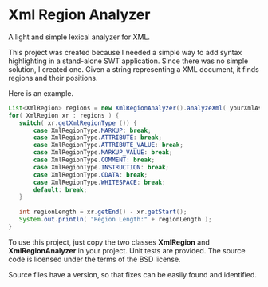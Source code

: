 Xml Region Analyzer
===================

A light and simple lexical analyzer for XML.

This project was created because I needed a simple way to add syntax highlighting in a stand-alone SWT application.
Since there was no simple solution, I created one. Given a string representing a XML document, it finds regions and their positions.

Here is an example.

 ```java
List<XmlRegion> regions = new XmlRegionAnalyzer().analyzeXml( yourXmlAsAString );
for( XmlRegion xr : regions ) {
	switch( xr.getXmlRegionType ()) {
		case XmlRegionType.MARKUP: break;
		case XmlRegionType.ATTRIBUTE: break;
		case XmlRegionType.ATTRIBUTE_VALUE: break;
		case XmlRegionType.MARKUP_VALUE: break;
		case XmlRegionType.COMMENT: break;
		case XmlRegionType.INSTRUCTION: break;
		case XmlRegionType.CDATA: break;
		case XmlRegionType.WHITESPACE: break;
		default: break;
	}
	
	int regionLength = xr.getEnd() - xr.getStart();
	System.out.println( "Region Length:" + regionLength );
}
```

To use this project, just copy the two classes **XmlRegion** and **XmlRegionAnalyzer** in your project.
Unit tests are provided. The source code is licensed under the terms of the BSD license.

Source files have a version, so that fixes can be easily found and identified.
 